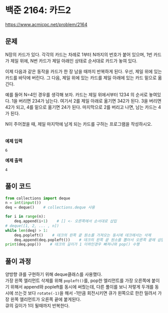 # 백준 2164: 카드2

https://www.acmicpc.net/problem/2164

## 문제

N장의 카드가 있다. 각각의 카드는 차례로 1부터 N까지의 번호가 붙어 있으며, 1번 카드가 제일 위에, N번 카드가 제일 아래인 상태로 순서대로 카드가 놓여 있다.

이제 다음과 같은 동작을 카드가 한 장 남을 때까지 반복하게 된다. 우선, 제일 위에 있는 카드를 바닥에 버린다. 그 다음, 제일 위에 있는 카드를 제일 아래에 있는 카드 밑으로 옮긴다.

예를 들어 N=4인 경우를 생각해 보자. 카드는 제일 위에서부터 1234 의 순서로 놓여있다. 1을 버리면 234가 남는다. 여기서 2를 제일 아래로 옮기면 342가 된다. 3을 버리면 42가 되고, 4를 밑으로 옮기면 24가 된다. 마지막으로 2를 버리고 나면, 남는 카드는 4가 된다.

N이 주어졌을 때, 제일 마지막에 남게 되는 카드를 구하는 프로그램을 작성하시오.<br><br>  
**예제 입력**

```
6
```

**예제 출력**

```
4
```

## 풀이 코드

```python
from collections import deque
n = int(input())
deq = deque()    # collections.deque 사용

for i in range(n):
    deq.append(i+1)    # [] <- 오른쪽에서 순서대로 삽입
# deque([1, 2, ... , n])
while len(deq) > 1:
    deq.popleft()    # 데크의 왼쪽 끝 원소를 가져오는 동시에 데크에서는 삭제
    deq.append(deq.popleft())    # 데크의 왼쪽 끝 원소를 뽑아서 오른쪽 끝에 삽입
print(deq.pop())    # 데크의 길이가 1 이하인경우 빠져나와 pop() 수행
```

## 풀이 과정

양방향 큐를 구현하기 위해 deque클래스를 사용했다.  
가장 왼쪽 엘리먼트 삭제를 위해 `popleft()`를, pop한 엘리먼트를 가장 오른쪽에 붙이기 위해서 append와 popleft를 동시에 써줬는데, 다른 풀이를 보니 저렇게 두개를 동시에 쓰는것 보다 `rotate(-1)`을 해서 -1만큼 회전시키면 큐가 왼쪽으로 한칸 밀려서 가장 왼쪽 엘리먼트가 오른쪽 끝에 붙게된다.  
큐의 길이가 1이 될때까지 반복한다.
